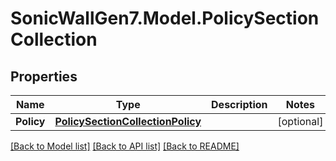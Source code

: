 # SonicWallGen7.Model.PolicySectionCollection

## Properties

Name | Type | Description | Notes
------------ | ------------- | ------------- | -------------
**Policy** | [**PolicySectionCollectionPolicy**](PolicySectionCollectionPolicy.md) |  | [optional] 

[[Back to Model list]](../README.md#documentation-for-models) [[Back to API list]](../README.md#documentation-for-api-endpoints) [[Back to README]](../README.md)

